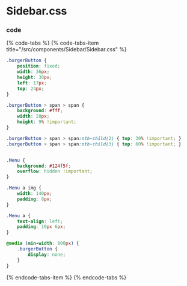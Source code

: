 # Sidebar.css

### code

{% code-tabs %}
{% code-tabs-item title="/src/components/Sidebar/Sidebar.css" %}
```css
.burgerButton {
    position: fixed;
    width: 36px;
    height: 30px;
    left: 17px;
    top: 24px;
}

.burgerButton > span > span {
    background: #fff;
    width: 28px;
    height: 9% !important;
}

.burgerButton > span > span:nth-child(2) { top: 30% !important; }
.burgerButton > span > span:nth-child(3) { top: 60% !important; }


.Menu {
    background: #124f5f;
    overflow: hidden !important;
}

.Menu a img {
    width: 140px;
    padding: 8px;
}

.Menu a {
    text-align: left;
    padding: 10px 6px;
}

@media (min-width: 800px) {
    .burgerButton {
        display: none;
    }
}
```
{% endcode-tabs-item %}
{% endcode-tabs %}

